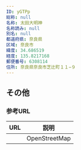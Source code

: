 ```yaml
---
ID: yGTPp
総称: null
名称: 太田大明神
名称読み: null
別名: null
都道府県: 奈良県
区域: 奈良市
緯度: 34.686519
経度: 135.8217168
郵便番号: 6308114
住所: 奈良県奈良市芝辻町１１−９
---
```


## その他

### 参考URL

| URL | 説明          |
| --- | ------------- |
|     | OpenStreetMap |
